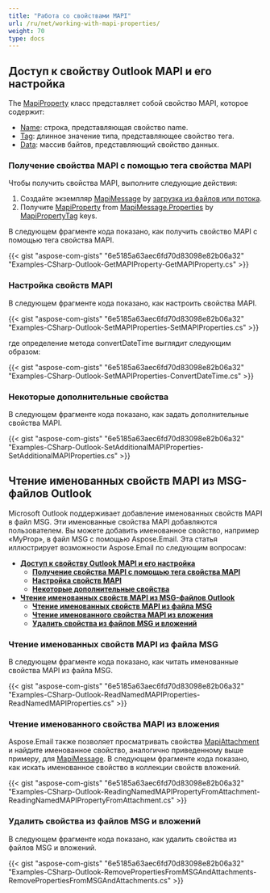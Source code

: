 ```yaml
---
title: "Работа со свойствами MAPI"
url: /ru/net/working-with-mapi-properties/
weight: 70
type: docs
---
```



## **Доступ к свойству Outlook MAPI и его настройка**

The [MapiProperty](https://reference.aspose.com/email/net/aspose.email.mapi/mapiproperty/) класс представляет собой свойство MAPI, которое содержит:

- [Name](https://reference.aspose.com/email/net/aspose.email.mapi/mapiproperty/name/): строка, представляющая свойство name.
- [Tag](https://reference.aspose.com/email/net/aspose.email.mapi/mapiproperty/tag/): длинное значение типа, представляющее свойство тега.
- [Data](https://reference.aspose.com/email/net/aspose.email.mapi/mapiproperty/data/): массив байтов, представляющий свойство данных.
 
### **Получение свойства MAPI с помощью тега свойства MAPI**

Чтобы получить свойства MAPI, выполните следующие действия:

1. Создайте экземпляр [MapiMessage](https://reference.aspose.com/email/net/aspose.email.mapi/mapimessage/) by [загрузка из файлов или потока](https://docs.aspose.com/email/ru/net/loading-viewing-and-parsing-msg-file/#loading-from-stream).
2. Получите [MapiProperty](https://reference.aspose.com/email/net/aspose.email.mapi/mapiproperty/) from [MapiMessage.Properties](https://reference.aspose.com/email/net/aspose.email.mapi/mapiproperty/) by [MapiPropertyTag](https://reference.aspose.com/email/net/aspose.email.mapi/mapipropertytag/) keys.

В следующем фрагменте кода показано, как получить свойство MAPI с помощью тега свойства MAPI.

{{< gist "aspose-com-gists" "6e5185a63aec6fd70d83098e82b06a32" "Examples-CSharp-Outlook-GetMAPIProperty-GetMAPIProperty.cs" >}}

### **Настройка свойств MAPI**

В следующем фрагменте кода показано, как настроить свойства MAPI.

{{< gist "aspose-com-gists" "6e5185a63aec6fd70d83098e82b06a32" "Examples-CSharp-Outlook-SetMAPIProperties-SetMAPIProperties.cs" >}}

где определение метода convertDateTime выглядит следующим образом:

{{< gist "aspose-com-gists" "6e5185a63aec6fd70d83098e82b06a32" "Examples-CSharp-Outlook-SetMAPIProperties-ConvertDateTime.cs" >}}

### **Некоторые дополнительные свойства**

В следующем фрагменте кода показано, как задать дополнительные свойства MAPI.

{{< gist "aspose-com-gists" "6e5185a63aec6fd70d83098e82b06a32" "Examples-CSharp-Outlook-SetAdditionalMAPIProperties-SetAdditionalMAPIProperties.cs" >}}

## **Чтение именованных свойств MAPI из MSG-файлов Outlook**

Microsoft Outlook поддерживает добавление именованных свойств MAPI в файл MSG. Эти именованные свойства MAPI добавляются пользователем. Вы можете добавить именованное свойство, например «MyProp», в файл MSG с помощью Aspose.Email. Эта статья иллюстрирует возможности Aspose.Email по следующим вопросам:

- [**Доступ к свойству Outlook MAPI и его настройка**](#accessing-and-setting-outlook-mapi-property)
  - [**Получение свойства MAPI с помощью тега свойства MAPI**](#getting-mapi-property-using-the-mapi-property-tag)
  - [**Настройка свойств MAPI**](#setting-mapi-properties)
  - [**Некоторые дополнительные свойства**](#some-additional-properties)
- [**Чтение именованных свойств MAPI из MSG-файлов Outlook**](#reading-named-mapi-properties-from-outlook-msg-files)
  - [**Чтение именованных свойств MAPI из файла MSG**](#read-named-mapi-properties-from-msg-file)
  - [**Чтение именованного свойства MAPI из вложения**](#reading-named-mapi-property-from-attachment)
  - [**Удалить свойства из файлов MSG и вложений**](#remove-properties-from-msgs-and-attachments)
 
### **Чтение именованных свойств MAPI из файла MSG**

В следующем фрагменте кода показано, как читать именованные свойства MAPI из файла MSG.

{{< gist "aspose-com-gists" "6e5185a63aec6fd70d83098e82b06a32" "Examples-CSharp-Outlook-ReadNamedMAPIProperties-ReadNamedMAPIProperties.cs" >}}

### **Чтение именованного свойства MAPI из вложения**

Aspose.Email также позволяет просматривать свойства [MapiAttachment](https://reference.aspose.com/email/net/aspose.email.mapi/mapiattachment/) и найдите именованное свойство, аналогично приведенному выше примеру, для [MapiMessage](https://reference.aspose.com/email/net/aspose.email.mapi/mapimessage/). В следующем фрагменте кода показано, как искать именованное свойство в коллекции свойств вложений.

{{< gist "aspose-com-gists" "6e5185a63aec6fd70d83098e82b06a32" "Examples-CSharp-Outlook-ReadingNamedMAPIPropertyFromAttachment-ReadingNamedMAPIPropertyFromAttachment.cs" >}}

### **Удалить свойства из файлов MSG и вложений**

В следующем фрагменте кода показано, как удалить свойства из файлов MSG и вложений.

{{< gist "aspose-com-gists" "6e5185a63aec6fd70d83098e82b06a32" "Examples-CSharp-Outlook-RemovePropertiesFromMSGAndAttachments-RemovePropertiesFromMSGAndAttachments.cs" >}}
